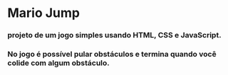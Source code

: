 # Mario Jump

### projeto de um jogo simples usando HTML, CSS e JavaScript.

### No jogo é possível pular obstáculos e termina quando você colide com algum obstáculo.
